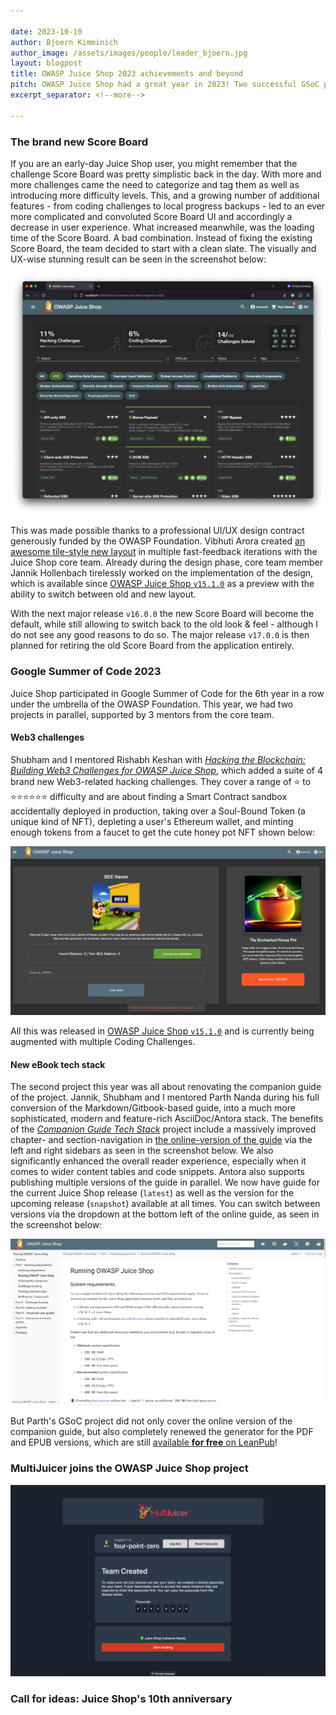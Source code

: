 ```yaml
---

date: 2023-10-10
author: Bjoern Kimminich
author_image: /assets/images/people/leader_bjoern.jpg
layout: blogpost
title: OWASP Juice Shop 2023 achievements and beyond
pitch: OWASP Juice Shop had a great year in 2023! Two successful GSoC projects, a brand-new Score Board, MultiJuicer joining the project scope and much more! Read on to learn all about this as well as the team's plans for the 10th anniversary of OWASP Juice Shop in 2024! 
excerpt_separator: <!--more-->

---
```


### The brand new Score Board

If you are an early-day Juice Shop user, you might remember that the challenge Score Board was pretty simplistic back in the day. With more and more challenges came the need to categorize and tag them as well as introducing more difficulty levels. This, and a growing number of additional features - from coding challenges to local progress backups - led to an ever more complicated and convoluted Score Board UI and accordingly a decrease in user experience. What increased meanwhile, was the loading time of the Score Board. A bad combination. Instead of fixing the existing Score Board, the team decided to start with a clean slate. The visually and UX-wise stunning result can be seen in the screenshot below:  

![The brand new Score Board](/assets/images/posts/juice-shop-2023-achievements/scoreboard_new.png)

This was made possible thanks to a professional UI/UX design contract generously funded by the OWASP Foundation. Vibhuti Arora created [an awesome tile-style new layout](https://www.figma.com/file/DwC5ErhRz6gb3eTZEYYriS/Juiceshop-Scoreboard) in multiple fast-feedback iterations with the Juice Shop core team. Already during the design phase, core team member Jannik Hollenbach tirelessly worked on the implementation of the design, which is available since [OWASP Juice Shop `v15.1.0`](https://github.com/juice-shop/juice-shop/releases/tag/v15.1.0) as a preview with the ability to switch between old and new layout.

With the next major release `v16.0.0` the new Score Board will become the default, while still allowing to switch back to the old look & feel - although I do not see any good reasons to do so. The major release `v17.0.0` is then planned for retiring the old Score Board from the application entirely. 

### Google Summer of Code 2023

Juice Shop participated in Google Summer of Code for the 6th year in a row under the umbrella of the OWASP Foundation. This year, we had two projects in parallel, supported by 3 mentors from the core team. 

#### Web3 challenges

Shubham and I mentored Rishabh Keshan with [_Hacking the Blockchain: Building Web3 Challenges for OWASP Juice Shop_](https://summerofcode.withgoogle.com/organizations/owasp-foundation/projects/details/yabiWLkF), which added a suite of 4 brand new Web3-related hacking challenges. They cover a range of ⭐ to ⭐⭐⭐⭐⭐⭐ difficulty and are about finding a Smart Contract sandbox accidentally deployed in production, taking over a Soul-Bound Token (a unique kind of NFT), depleting a user's Ethereum wallet, and minting enough tokens from a faucet to get the cute honey pot NFT shown below:     

![Web3 "Bee Haven" screen](/assets/images/posts/juice-shop-2023-achievements/bee-haven.png)

All this was released in [OWASP Juice Shop `v15.1.0`](https://github.com/juice-shop/juice-shop/releases/tag/v15.1.0) and is currently being augmented with multiple Coding Challenges.

#### New eBook tech stack

The second project this year was all about renovating the companion guide of the project. Jannik, Shubham and I mentored Parth Nanda during his full conversion of the Markdown/Gitbook-based guide, into a much more sophisticated, modern and feature-rich AsciiDoc/Antora stack. The benefits of the [_Companion Guide Tech Stack_](https://summerofcode.withgoogle.com/organizations/owasp-foundation/projects/details/h2der3Mf) project include a massively improved chapter- and section-navigation in [the online-version of the guide](https://pwning.owasp-juice.shop/) via the left and right sidebars as seen in the screenshot below. We also significantly enhanced the overall reader experience, especially when it comes to wider content tables and code snippets. Antora also supports publishing multiple versions of the guide in parallel. We now have guide for the current Juice Shop release (`latest`) as well as the version for the upcoming release (`snapshot`) available at all times. You can switch between versions via the dropdown at the bottom left of the online guide, as seen in the screenshot below:       

![Companion guide in Antora design](/assets/images/posts/juice-shop-2023-achievements/antora.png)

But Parth's GSoC project did not only cover the online version of the companion guide, but also completely renewed the generator for the PDF and EPUB versions, which are still [available **for free** on LeanPub](https://leanpub.com/juice-shop)! 

### MultiJuicer joins the OWASP Juice Shop project

![MultiJuicer team registration](/assets/images/posts/juice-shop-2023-achievements/multi-juicer_register.png)

### Call for ideas: Juice Shop's 10th anniversary
